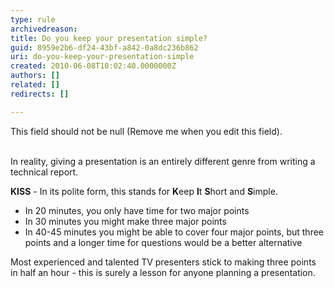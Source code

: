 ```yaml
---
type: rule
archivedreason: 
title: Do you keep your presentation simple?
guid: 8959e2b6-df24-43bf-a842-0a8dc236b862
uri: do-you-keep-your-presentation-simple
created: 2010-06-08T10:02:40.0000000Z
authors: []
related: []
redirects: []

---
```



This field should not be null (Remove me when you edit this field).
<br><excerpt class='endintro'></excerpt><br>

<p>In reality, giving a presentation is an entirely   different genre from writing a technical report.</p>
<p><strong>KISS</strong> - In its polite form, this   stands for <strong>K</strong>eep <strong>I</strong>t <strong>S</strong>hort   and <strong>S</strong>imple.</p>
<ul>
  <li>In 20 minutes, you only have time for two major   points</li>
  <li>In 30 minutes you might make three major points</li>
  <li>In 40-45 minutes you might be able to cover four   major points, but three points and a longer time for questions would be   a better alternative</li>
</ul>
<p>Most experienced and talented TV presenters   stick to making three points in half an hour - this is surely a lesson   for anyone planning a presentation.</p>


